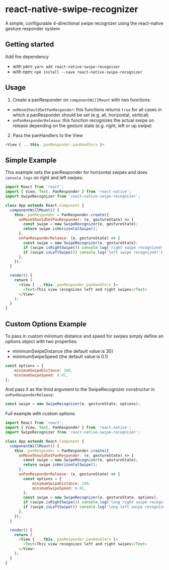 # react-native-swipe-recognizer

A simple, configurable 4-directional swipe recognizer using the react-native gesture responder system

## Getting started

Add the dependency
- with yarn: `yarn add react-native-swipe-recognizer`
- with npm: `npm install --save react-native-swipe-recognizer`

## Usage

1. Create a panResponder on `componentWillMount` with two functions:
- `onMoveShouldSetPanResponder`: this functions returns `true` for all cases in which a panResponder should be set (e.g. all, horizontal, vertical)
- `onPanResponderRelease`: this function recognizes the actual swipe on release depending on the gesture state (e.g. right, left or up swipe)

2. Pass the panHandlers to the View

```JavaScript
<View { ...this._panResponder.panHandlers }>
```

## Simple Example

This example sets the panResponder for horizontal swipes and does `console.logs` on right and left swipes:

```JavaScript
import React from 'react';
import { View, Text, PanResponder } from 'react-native';
import SwipeRecognizer from 'react-native-swipe-recognizer';

class App extends React.Component {
  componentWillMount() {
    this._panResponder = PanResponder.create({
      onMoveShouldSetPanResponder: (e, gestureState) => {
        const swipe = new SwipeRecognizer(e, gestureState);
        return swipe.isHorizontalSwipe();
      },
      onPanResponderRelease: (e, gestureState) => {
        const swipe = new SwipeRecognizer(e, gestureState);
        if (swipe.isRightSwipe()) console.log('right swipe recognized!');
        if (swipe.isLeftSwipe()) console.log('left swipe recognized!');
      },
    });
  }

  render() {
    return (
      <View { ...this._panResponder.panHandlers }>
        <Text>This view recognizes left and right swipes</Text>
      </View>
    );
  }
}
```

## Custom Options Example

To pass in custom minimum distance and speed for swipes simply define an options object with two properties:
- minimumSwipeDistance (the default value is 30)
- minimumSwipeSpeed (the default value is 0.1)

```JavaScript
const options = {
    minimumSwipeDistance: 100,
    minimumSwipeSpeed: 0.01,
};
```

And pass it as the third argument to the SwipeRecognizer constructor in `onPanResponderRelease`:
```JavaScript
const swipe = new SwipeRecognizer(e, gestureState, options);
```

Full example with custom options:

```JavaScript
import React from 'react';
import { View, Text, PanResponder } from 'react-native';
import SwipeRecognizer from 'react-native-swipe-recognizer';

class App extends React.Component {
  componentWillMount() {
    this._panResponder = PanResponder.create({
      onMoveShouldSetPanResponder: (e, gestureState) => {
        const swipe = new SwipeRecognizer(e, gestureState);
        return swipe.isHorizontalSwipe();
      },
      onPanResponderRelease: (e, gestureState) => {
        const options = {
            minimumSwipeDistance: 100,
            minimumSwipeSpeed: 0.01,
        };
        const swipe = new SwipeRecognizer(e, gestureState, options);
        if (swipe.isRightSwipe()) console.log('long right swipe recognized!');
        if (swipe.isLeftSwipe()) console.log('long left swipe recognized!');
      },
    });
  }

  render() {
    return (
      <View { ...this._panResponder.panHandlers }>
        <Text>This view recognizes left and right swipes</Text>
      </View>
    );
  }
}
```
